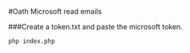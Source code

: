 #Oath Microsoft read emails

###Create a token.txt and paste the microsoft token.

```
php index.php
```
